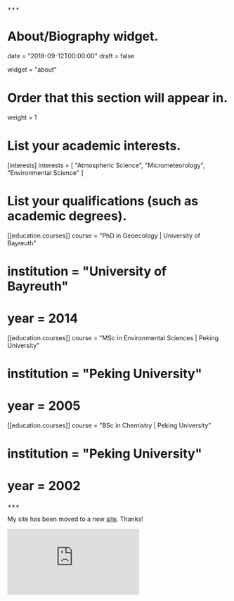 +++
# About/Biography widget.

date = "2018-09-12T00:00:00"
draft = false

widget = "about"

# Order that this section will appear in.
weight = 1

# List your academic interests.
[interests]
  interests = [
    "Atmospheric Science",
    "Micrometeorology",
    "Environmental Science"
  ]

# List your qualifications (such as academic degrees).
[[education.courses]]
  course = "PhD in Geoecology | University of Bayreuth"
#  institution = "University of Bayreuth"
#  year = 2014

[[education.courses]]
  course = "MSc in Environmental Sciences | Peking University"
#  institution = "Peking University"
#  year = 2005

[[education.courses]]
  course = "BSc in Chemistry | Peking University"
#  institution = "Peking University"
#  year = 2002
 
+++

My site has been moved to a new [site](https://connect.xjtlu.edu.cn/user/pengzhao). Thanks!

[![](https://connect.xjtlu.edu.cn/artefact/file/download.php?file=269028&view=16290&embedded=1&text=248525)](https://connect.xjtlu.edu.cn/user/pengzhao)